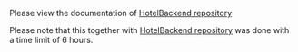 Please view the documentation of [HotelBackend repository](https://github.com/rpetrano/HotelBackend)

Please note that this together with [HotelBackend repository](https://github.com/rpetrano/HotelBackend) was done with a time limit of 6 hours.
